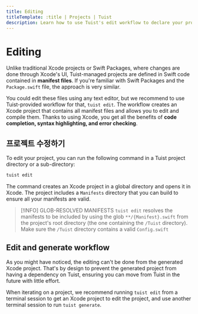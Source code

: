 ```yaml
---
title: Editing
titleTemplate: :title | Projects | Tuist
description: Learn how to use Tuist's edit workflow to declare your project leveraging Xcode's build system and editor capabilities.
---
```


<h1 id="editing">Editing</h1>

Unlike traditional Xcode projects or Swift Packages,
where changes are done through Xcode's UI,
Tuist-managed projects are defined in Swift code contained in **manifest files**.
If you're familiar with Swift Packages and the `Package.swift` file,
the approach is very similar.

You could edit these files using any text editor,
but we recommend to use Tuist-provided workflow for that,
`tuist edit`.
The workflow creates an Xcode project that contains all manifest files and allows you to edit and compile them.
Thanks to using Xcode,
you get all the benefits of **code completion, syntax highlighting, and error checking**.

<h2 id="edit-the-project">프로젝트 수정하기</h2>

To edit your project, you can run the following command in a Tuist project directory or a sub-directory:

```bash
tuist edit
```

The command creates an Xcode project in a global directory and opens it in Xcode.
The project includes a `Manifests` directory that you can build to ensure all your manifests are valid.

> [!INFO] GLOB-RESOLVED MANIFESTS
> `tuist edit` resolves the manifests to be included by using the glob `**/{Manifest}.swift` from the project's root directory (the one containing the `/Tuist` directory). Make sure the `/Tuist` directory contains a valid `Config.swift`

<h2 id="edit-and-generate-workflow">Edit and generate workflow</h2>

As you might have noticed, the editing can't be done from the generated Xcode project.
That's by design to prevent the generated project from having a dependency on Tuist,
ensuring you can move from Tuist in the future with little effort.

When iterating on a project, we recommend running `tuist edit` from a terminal session to get an Xcode project to edit the project, and use another terminal session to run `tuist generate`.
